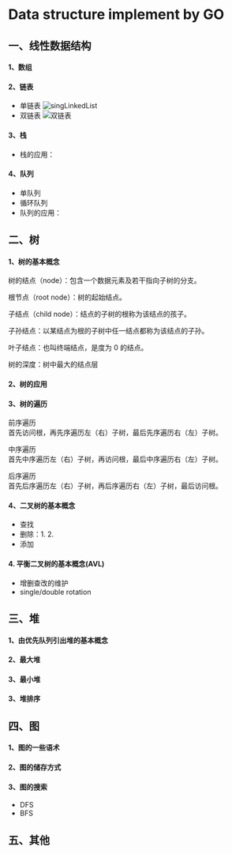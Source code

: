 # Data structure implement by GO

## 一、线性数据结构
#### 1、数组
#### 2、链表
- 单链表
![singLinkedList](https://github.com/zhyChesterCheung/GoGetit/blob/feature/fky_add_images/image/singLinkedList.png)
- 双链表
![双链表](https://github.com/zhyChesterCheung/GoGetit/blob/feature/fky_add_images/image/%E5%8F%8C%E9%93%BE%E8%A1%A8.png)
#### 3、栈
- 栈的应用：
#### 4、队列
- 单队列
- 循环队列
- 队列的应用：
## 二、树
#### 1、树的基本概念
树的结点（node）：包含一个数据元素及若干指向子树的分支。

根节点（root node）：树的起始结点。

子结点（child node）：结点的子树的根称为该结点的孩子。

子孙结点：以某结点为根的子树中任一结点都称为该结点的子孙。

叶子结点：也叫终端结点，是度为 0 的结点。

树的深度：树中最大的结点层
#### 2、树的应用
#### 3、树的遍历
前序遍历  
首先访问根，再先序遍历左（右）子树，最后先序遍历右（左）子树。

中序遍历  
首先中序遍历左（右）子树，再访问根，最后中序遍历右（左）子树。

后序遍历  
首先后序遍历左（右）子树，再后序遍历右（左）子树，最后访问根。

#### 4、二叉树的基本概念
- 查找
- 删除：1. 2.
- 添加
#### 4. 平衡二叉树的基本概念(AVL)
- 增删查改的维护
- single/double rotation
## 三、堆
#### 1、由优先队列引出堆的基本概念
#### 2、最大堆
#### 3、最小堆
#### 3、堆排序
## 四、图
#### 1、图的一些语术
#### 2、图的储存方式
#### 3、图的搜索
- DFS
- BFS
## 五、其他

